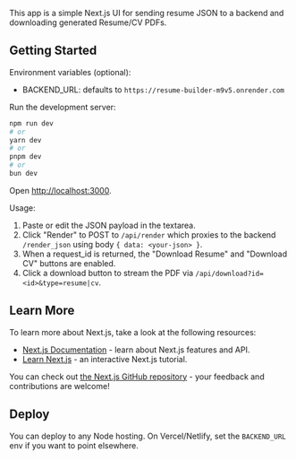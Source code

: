 This app is a simple Next.js UI for sending resume JSON to a backend and downloading generated Resume/CV PDFs.

## Getting Started

Environment variables (optional):

- BACKEND_URL: defaults to `https://resume-builder-m9v5.onrender.com`

Run the development server:

```bash
npm run dev
# or
yarn dev
# or
pnpm dev
# or
bun dev
```

Open [http://localhost:3000](http://localhost:3000).

Usage:

1. Paste or edit the JSON payload in the textarea.
2. Click "Render" to POST to `/api/render` which proxies to the backend `/render_json` using body `{ data: <your-json> }`.
3. When a request_id is returned, the "Download Resume" and "Download CV" buttons are enabled.
4. Click a download button to stream the PDF via `/api/download?id=<id>&type=resume|cv`.

## Learn More

To learn more about Next.js, take a look at the following resources:

- [Next.js Documentation](https://nextjs.org/docs) - learn about Next.js features and API.
- [Learn Next.js](https://nextjs.org/learn) - an interactive Next.js tutorial.

You can check out [the Next.js GitHub repository](https://github.com/vercel/next.js) - your feedback and contributions are welcome!

## Deploy

You can deploy to any Node hosting. On Vercel/Netlify, set the `BACKEND_URL` env if you want to point elsewhere.
